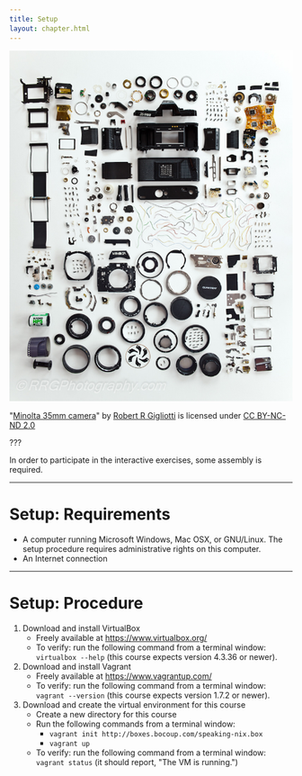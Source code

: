 ```yaml
---
title: Setup
layout: chapter.html
---
```


![Disassembled camera](camera-assembly.jpg)

"[Minolta 35mm
camera](https://www.flickr.com/photos/robert_r_gigliotti/14373883203/)" by
[Robert R Gigliotti](https://www.flickr.com/photos/robert_r_gigliotti/) is
licensed under [CC BY-NC-ND
2.0](https://creativecommons.org/licenses/by-nc-nd/2.0/)

???

In order to participate in the interactive exercises, some assembly is
required.

---

# Setup: Requirements

- A computer running Microsoft Windows, Mac OSX, or GNU/Linux. The setup
  procedure requires administrative rights on this computer.
- An Internet connection

---

# Setup: Procedure

1. Download and install VirtualBox
   - Freely available at https://www.virtualbox.org/
   - To verify: run the following command from a terminal window: `virtualbox
     --help` (this course expects version 4.3.36 or newer).
2. Download and install Vagrant
   - Freely available at https://www.vagrantup.com/
   - To verify: run the following command from a terminal window: `vagrant
     --version` (this course expects version 1.7.2 or newer).
3. Download and create the virtual environment for this course
   - Create a new directory for this course
   - Run the following commands from a terminal window:
     - `vagrant init http://boxes.bocoup.com/speaking-nix.box`
     - `vagrant up`
   - To verify: run the following command from a terminal window: `vagrant
     status` (it should report, "The VM is running.")
